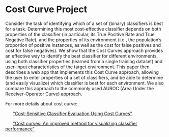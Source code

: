 # Cost Curve Project
Consider the task of identifying which of a set of (binary) classifiers is best for a task. Determining this most cost-effective classifier depends on both properties of the classifier (in particular, its True Positive Rate and True Negative Rate), and the properties of its environment (i.e., the population’s proportion of positive instances, as well as the cost for false positives and cost for false negatives).  We show that the Cost Curves approach provides an effective way to identify the best classifier for different environments, using both classifier properties (learned from a single training dataset) and user-input characteristics of the target environment.  This paper then describes a web app that implements this Cost Curve approach, allowing the user to enter properties of a set of classifiers, and be able to determine (and easily visualize) which classifier is best for each environment. We also compare this approach to the commonly used AUROC (Area Under the Receiver-Operator Curve) approach. </br >

For more details about cost curve: </br >

&nbsp;&nbsp;&nbsp;&nbsp;&nbsp;&nbsp;["Cost-Sensitive Classifier Evaluation Using Cost Curves"](https://webdocs.cs.ualberta.ca/~holte/Publications/flairs2011.pdf)

&nbsp;&nbsp;&nbsp;&nbsp;&nbsp;&nbsp;["Cost curves: An improved method for visualizing classifier performance"](https://webdocs.cs.ualberta.ca/~holte/Publications/mlj2006.pdf)
